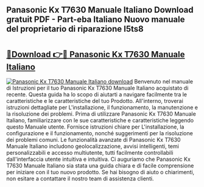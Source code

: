 ## Panasonic Kx T7630 Manuale Italiano Download gratuit PDF - Part-eba Italiano Nuovo manuale del proprietario di riparazione I5ts8

# <h2><a href="http://dfea089.blite.top/?on=Panasonic+Kx+T7630+Manuale+Italiano">🔗Download 👉🔴 Panasonic Kx T7630 Manuale Italiano</a></h2>

[![Panasonic Kx T7630 Manuale Italiano download](https://i.imgur.com/lujVjoI.png)](http://dfea089.blite.top/?on=Panasonic+Kx+T7630+Manuale+Italiano)
Benvenuto nel manuale di Istruzioni per il tuo Panasonic Kx T7630 Manuale Italiano acquistato di recente. Questa guida ha lo scopo di aiutarti a navigare facilmente tra le caratteristiche e le caratteristiche del tuo Prodotto. All'interno, troverai istruzioni dettagliate per L'installazione, il funzionamento, la manutenzione e la risoluzione dei problemi. Prima di utilizzare Panasonic Kx T7630 Manuale Italiano, familiarizzare con le sue caratteristiche e caratteristiche leggendo questo Manuale utente. Fornisce istruzioni chiare per L'installazione, la configurazione e il funzionamento, nonché suggerimenti per la risoluzione dei problemi comuni. Le funzionalità avanzate di Panasonic Kx T7630 Manuale Italiano includono geolocalizzazione, avvisi intelligenti, temi personalizzabili e accesso multiutente, tutti facilmente controllabili dall'interfaccia utente intuitiva e intuitiva. Ci auguriamo che Panasonic Kx T7630 Manuale Italiano sia stata una guida chiara e di facile comprensione per iniziare con il tuo nuovo prodotto. Se hai bisogno di aiuto o chiarimenti, non esitare a contattare il nostro team di assistenza clienti.
